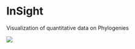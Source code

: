 InSight
=======


Visualization of quantitative data on Phylogenies



![](https://raw.github.com/meireles/InSight/master/Screenshot.png)
